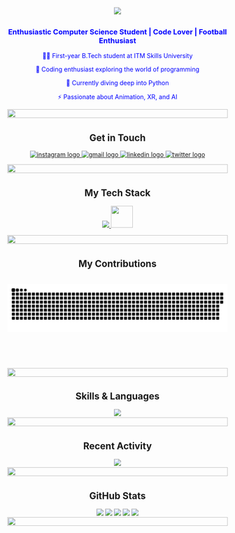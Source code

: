 
<h1 align="center">
    <img src="https://readme-typing-svg.herokuapp.com/?font=Righteous&size=35&center=true&vCenter=true&width=500&height=70&duration=4000&lines=Welcome+to+my+profile;+I'm+Husain+Hakim!" />


<h3 align="center">
    <font color="blue">Enthusiastic Computer Science Student | Code Lover | Football Enthusiast</font>
</h3>

<div align="center">
    <p><font color="blue">👨‍💻 First-year B.Tech student at ITM Skills University</font></p>
    <p><font color="blue">🚀 Coding enthusiast exploring the world of programming</font></p>
    <p><font color="blue">🌱 Currently diving deep into Python</font></p>
    <p><font color="blue">⚡ Passionate about Animation, XR, and AI</font></p>
</div>

<div align="center">
    <div align="center">
  <img src="https://i.imgur.com/dBaSKWF.gif" height="20" width="100%">
</div>

   <h2>Get in Touch</h2>
  <p>
    <a href="https://www.instagram.com/sparshva_533/" target="_blank">
      <img src="https://img.shields.io/static/v1?message=Instagram&logo=instagram&label=&color=E4405F&logoColor=white&labelColor=&style=for-the-badge" height="31" alt="instagram logo"  />
    </a>
    <a href="mailto:husain.m.hakim.533@gmail.com" target="_blank">
      <img src="https://img.shields.io/static/v1?message=Gmail&logo=gmail&label=&color=D14836&logoColor=white&labelColor=&style=for-the-badge" height="31" alt="gmail logo"  />
    </a>
    <a href="https://www.linkedin.com/in/husain-hakim-63a0a6293/" target="_blank">
      <img src="https://img.shields.io/static/v1?message=LinkedIn&logo=linkedin&label=&color=0077B5&logoColor=white&labelColor=&style=for-the-badge" height="31" alt="linkedin logo"  />
    </a>
    <a href="https://twitter.com/Husain533" target="_blank">
      <img src="https://img.shields.io/static/v1?message=Twitter&logo=twitter&label=&color=1DA1F2&logoColor=white&labelColor=&style=for-the-badge" height="31" alt="twitter logo"  />
    </a>
  </p>
</div>

<div align="center">
    <div align="center">
  <img src="https://i.imgur.com/dBaSKWF.gif" height="20" width="100%">
</div>

  <h2>My Tech Stack</h2>
  <p align="center">
    <a href="https://skillicons.dev">
      <img src="https://skillicons.dev/icons?i=git,github,c,cpp,py,vscode&theme=light" />
      <img src="https://upload.wikimedia.org/wikipedia/commons/7/75/Scratch.logo.S.png" width="50" height="50">
    </a>
  </p>
</div>

<div align="center">
  <img src="https://i.imgur.com/dBaSKWF.gif" height="20" width="100%">
</div>


<div align="center">
  <h2>My Contributions</h2>
  <br>
  <img alt="snake eating my contributions" src="https://raw.githubusercontent.com/Jeevan-04/Jeevan-04/output/github-contribution-grid-snake.svg" />
  
  <br/><br/><br/>
</div>

<div align="center">
  <img src="https://i.imgur.com/dBaSKWF.gif" height="20" width="100%">
</div>


<div align="center">
  <h2>Skills & Languages</h2>
  <img src="https://github-readme-stats.vercel.app/api/top-langs/?username=husainhakim&layout=compact" />
</div>
<div align="center">
  <img src="https://i.imgur.com/dBaSKWF.gif" height="20" width="100%">
</div>


<div align="center">
  <h2>Recent Activity</h2>
  <img src="https://github-readme-stats.vercel.app/api/?username=husainhakim&show_icons=true&theme=react&include_all_commits=true&count_private=true&hide=stars,issues" />
</div>





  <img src="https://i.imgur.com/dBaSKWF.gif" height="20" width="100%">


<div align="center">
  <h2>GitHub Stats</h2>
  <img src="http://github-profile-summary-cards.vercel.app/api/cards/profile-details?username=husainhakim&theme=transparent" />
  <img src="http://github-profile-summary-cards.vercel.app/api/cards/repos-per-language?username=husainhakim&theme=solarized" />
  <img src="http://github-profile-summary-cards.vercel.app/api/cards/most-commit-language?username=husainhakim&theme=transparent" />
  <img src="http://github-profile-summary-cards.vercel.app/api/cards/stats?username=husainhakim&theme=transparent" />
  <img src="http://github-profile-summary-cards.vercel.app/api/cards/productive-time?username=husainhakim&theme=solarized&utcOffset=5.3" />
</div>

<div align="center">
  <img src="https://i.imgur.com/dBaSKWF.gif" height="20" width="100%">
</div>

